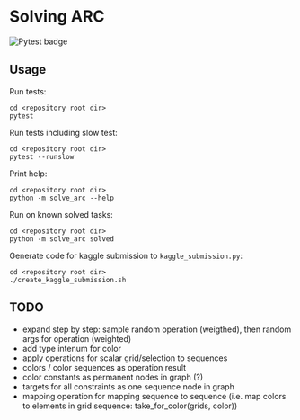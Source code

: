 # Solving ARC

![Pytest badge](https://github.com/wahtak/solving_arc/workflows/Pytest/badge.svg)

## Usage

Run tests:
```
cd <repository root dir>
pytest
```

Run tests including slow test:
```
cd <repository root dir>
pytest --runslow
```

Print help:
```
cd <repository root dir>
python -m solve_arc --help
```

Run on known solved tasks:
```
cd <repository root dir>
python -m solve_arc solved
```

Generate code for kaggle submission to `kaggle_submission.py`:
```
cd <repository root dir>
./create_kaggle_submission.sh
```

## TODO

  * expand step by step: sample random operation (weigthed), then random args for operation (weighted)
  * add type intenum for color
  * apply operations for scalar grid/selection to sequences
  * colors / color sequences as operation result
  * color constants as permanent nodes in graph (?)
  * targets for all constraints as one sequence node in graph
  * mapping operation for mapping sequence to sequence
    (i.e. map colors to elements in grid sequence: take_for_color(grids, color))
